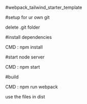 
#webpack_tailwind_starter_template 


#setup for ur own git 

 delete .git folder
 
#install dependencies

 CMD : npm install 
 
#start node server 

CMD : npm start
 
 #build 
 
 CMD : npm run webpack
 
 use the files in dist 
